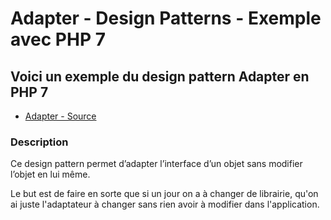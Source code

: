 # Adapter - Design Patterns - Exemple avec PHP 7




## Voici un exemple du design pattern Adapter en PHP 7

* [Adapter - Source](https://github.com/stephweb/design-patterns-php/tree/master/src/adapter/index.php)






### Description

Ce design pattern permet d’adapter l’interface d’un objet sans modifier l’objet en lui même.

Le but est de faire en sorte que si un jour on a à changer de librairie, qu'on ai juste l'adaptateur à changer
sans rien avoir à modifier dans l'application.